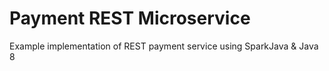 # Payment REST Microservice

Example implementation of REST payment service using SparkJava & Java 8
